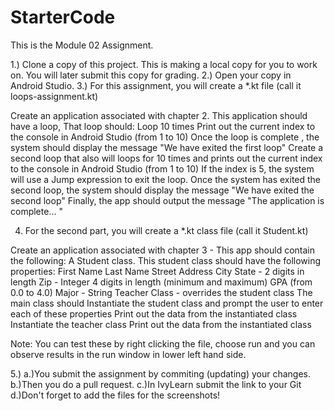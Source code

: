 # StarterCode
This is the Module 02 Assignment.

1.) Clone a copy of this project.  This is making a local copy for you to work on.  You will later submit this copy for grading.
2.) Open your copy in Android Studio.
3.) For this assignment, you will create a *.kt file (call it loops-assignment.kt)

Create an application associated with chapter 2. This application should have a loop, That loop should:
Loop 10 times 
Print out the current index to the console in Android Studio (from 1 to 10)
Once the loop is complete , the system should display the message "We have exited the first loop"
Create a second loop that also will loops for 10 times and prints out the current index to the console in Android Studio (from 1 to 10) 
If the index is 5, the system will use a Jump expression to exit the loop.
Once the system has exited the second loop, the system should display the message "We have exited the second loop"
Finally, the app should output the message "The application is complete... "

4) For the second part, you will create a *.kt class file (call it Student.kt)

Create an application associated with chapter 3 - This app should contain the following:
A Student class. This student class should have the following properties:
First Name
Last Name
Street Address
City
State - 2 digits in length
Zip - Integer 4 digits in length (minimum and maximum)
GPA (from 0.0 to 4.0)
Major - String
Teacher Class - overrides  the student class
The main class should 
Instantiate the student class and prompt the user to enter each of these properties
Print out the data from the instantiated class
Instantiate the teacher class
Print out the data from the instantiated class

Note: You can test these by right clicking the file, choose run and you can observe results in the run window in lower left hand side.

5.) a.)You submit the assignment by commiting (updating) your changes.  
     b.)Then you do a pull request.
     c.)In IvyLearn submit the link to your Git
     d.)Don't forget to add the files for the screenshots!

